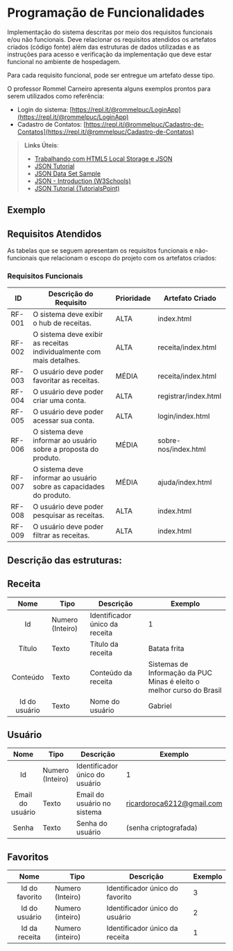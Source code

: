 # Programação de Funcionalidades

Implementação do sistema descritas por meio dos requisitos funcionais e/ou não funcionais. Deve relacionar os requisitos atendidos os artefatos criados (código fonte) além das estruturas de dados utilizadas e as instruções para acesso e verificação da implementação que deve estar funcional no ambiente de hospedagem.

Para cada requisito funcional, pode ser entregue um artefato desse tipo.

O professor Rommel Carneiro apresenta alguns exemplos prontos para serem utilizados como referência:

- Login do sistema: [https://repl.it/@rommelpuc/LoginApp](https://repl.it/@rommelpuc/LoginApp)
- Cadastro de Contatos: [https://repl.it/@rommelpuc/Cadastro-de-Contatos](https://repl.it/@rommelpuc/Cadastro-de-Contatos)

> **Links Úteis**:
>
> - [Trabalhando com HTML5 Local Storage e JSON](https://www.devmedia.com.br/trabalhando-com-html5-local-storage-e-json/29045)
> - [JSON Tutorial](https://www.w3resource.com/JSON)
> - [JSON Data Set Sample](https://opensource.adobe.com/Spry/samples/data_region/JSONDataSetSample.html)
> - [JSON - Introduction (W3Schools)](https://www.w3schools.com/js/js_json_intro.asp)
> - [JSON Tutorial (TutorialsPoint)](https://www.tutorialspoint.com/json/index.htm)

## Exemplo

## Requisitos Atendidos

As tabelas que se seguem apresentam os requisitos funcionais e não-funcionais que relacionam o escopo do projeto com os artefatos criados:

### Requisitos Funcionais

| ID     | Descrição do Requisito                                               | Prioridade | Artefato Criado      |
| ------ | -------------------------------------------------------------------- | ---------- | -------------------- |
| RF-001 | O sistema deve exibir o hub de receitas.                             | ALTA       | index.html           |
| RF-002 | O sistema deve exibir as receitas individualmente com mais detalhes. | ALTA       | receita/index.html   |
| RF-003 | O usuário deve poder favoritar as receitas.                          | MÉDIA      | receita/index.html   |
| RF-004 | O usuário deve poder criar uma conta.                                | ALTA       | registrar/index.html |
| RF-005 | O usuário deve poder acessar sua conta.                              | ALTA       | login/index.html     |
| RF-006 | O sistema deve informar ao usuário sobre a proposta do produto.      | MÉDIA      | sobre-nos/index.html |
| RF-007 | O sistema deve informar ao usuário sobre as capacidades do produto.  | MÉDIA      | ajuda/index.html     |
| RF-008 | O usuário deve poder pesquisar as receitas.                          | ALTA       | index.html           |
| RF-009 | O usuário deve poder filtrar as receitas.                            | ALTA       | index.html           |

## Descrição das estruturas:

## Receita

|   **Nome**    | **Tipo**         | **Descrição**                  | **Exemplo**                                                           |
| :-----------: | ---------------- | ------------------------------ | --------------------------------------------------------------------- |
|      Id       | Numero (Inteiro) | Identificador único da receita | 1                                                                     |
|    Título     | Texto            | Título da receita              | Batata frita                                                          |
|   Conteúdo    | Texto            | Conteúdo da receita            | Sistemas de Informação da PUC Minas é eleito o melhor curso do Brasil |
| Id do usuário | Texto            | Nome do usuário                | Gabriel                                                               |

## Usuário

|     **Nome**     | **Tipo**         | **Descrição**                  | **Exemplo**               |
| :--------------: | ---------------- | ------------------------------ | ------------------------- |
|        Id        | Numero (Inteiro) | Identificador único do usuário | 1                         |
| Email do usuário | Texto            | Email do usuário no sistema    | ricardoroca6212@gmail.com |
|      Senha       | Texto            | Senha do usuário               | (senha criptografada)     |

## Favoritos

|    **Nome**    | **Tipo**         | **Descrição**                   | **Exemplo** |
| :------------: | ---------------- | ------------------------------- | ----------- |
| Id do favorito | Numero (Inteiro) | Identificador único do favorito | 3           |
| Id do usuário  | Numero (inteiro) | Identificador único do usuário  | 2           |
| Id da receita  | Numero (inteiro) | Identificador único da receita  | 1           |
